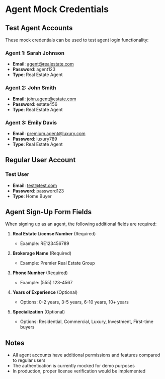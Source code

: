# Agent Mock Credentials

## Test Agent Accounts

These mock credentials can be used to test agent login functionality:

### Agent 1: Sarah Johnson
- **Email**: agent@realestate.com
- **Password**: agent123
- **Type**: Real Estate Agent

### Agent 2: John Smith
- **Email**: john.agent@estate.com
- **Password**: estate456
- **Type**: Real Estate Agent

### Agent 3: Emily Davis
- **Email**: premium.agent@luxury.com
- **Password**: luxury789
- **Type**: Real Estate Agent

## Regular User Account

### Test User
- **Email**: test@test.com
- **Password**: password123
- **Type**: Home Buyer

## Agent Sign-Up Form Fields

When signing up as an agent, the following additional fields are required:

1. **Real Estate License Number** (Required)
   - Example: RE123456789

2. **Brokerage Name** (Required)
   - Example: Premier Real Estate Group

3. **Phone Number** (Required)
   - Example: (555) 123-4567

4. **Years of Experience** (Optional)
   - Options: 0-2 years, 3-5 years, 6-10 years, 10+ years

5. **Specialization** (Optional)
   - Options: Residential, Commercial, Luxury, Investment, First-time buyers

## Notes

- All agent accounts have additional permissions and features compared to regular users
- The authentication is currently mocked for demo purposes
- In production, proper license verification would be implemented